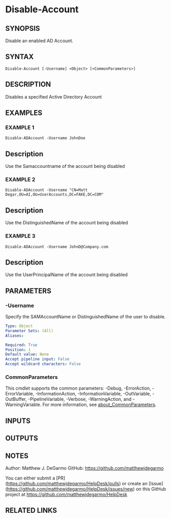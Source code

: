 # Disable-Account

## SYNOPSIS
Disable an enabled AD Account.

## SYNTAX

```
Disable-Account [-Username] <Object> [<CommonParameters>]
```

## DESCRIPTION
Disables a specified Active Directory Account

## EXAMPLES

### EXAMPLE 1
```
Disable-ADAccount -Username JohnDoe
```

Description
-----------
Use the Samaccountname of the account being disabled

### EXAMPLE 2
```
Disable-ADAccount -Username "CN=Matt Degar,OU=AI,OU=UserAccounts,DC=FAKE,DC=COM"
```

Description
-----------
Use the DistinguishedName of the account being disabled

### EXAMPLE 3
```
Disable-ADAccount -Username JohnD@Company.com
```

Description
-----------
Use the UserPrincipalName of the account being disabled

## PARAMETERS

### -Username
Specify the SAMAccountName or DistinguishedName of the user to disable.

```yaml
Type: Object
Parameter Sets: (All)
Aliases:

Required: True
Position: 1
Default value: None
Accept pipeline input: False
Accept wildcard characters: False
```

### CommonParameters
This cmdlet supports the common parameters: -Debug, -ErrorAction, -ErrorVariable, -InformationAction, -InformationVariable, -OutVariable, -OutBuffer, -PipelineVariable, -Verbose, -WarningAction, and -WarningVariable. For more information, see [about_CommonParameters](http://go.microsoft.com/fwlink/?LinkID=113216).

## INPUTS

## OUTPUTS

## NOTES
Author: Matthew J.
DeGarmo
GitHub: https://github.com/matthewjdegarmo

You can either submit a \[PR\](https://github.com/matthewjdegarmo/HelpDesk/pulls)
    or create an \[Issue\](https://github.com/matthewjdegarmo/HelpDesk/issues/new)
    on this GitHub project at https://github.com/matthewjdegarmo/HelpDesk

## RELATED LINKS
